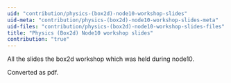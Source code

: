 ```yaml
---
uid: "contribution/physics-(box2d)-node10-workshop-slides"
uid-meta: "contribution/physics-(box2d)-node10-workshop-slides-meta"
uid-files: "contribution/physics-(box2d)-node10-workshop-slides-files"
title: "Physics (Box2d) Node10 workshop slides"
contribution: "true"
---
```


All the slides the box2d workshop which was held during node10.

Converted as pdf.


